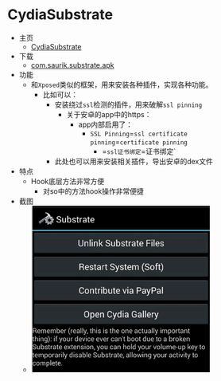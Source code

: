# CydiaSubstrate

* 主页
  * [CydiaSubstrate](http://www.cydiasubstrate.com)
* 下载
  * [com.saurik.substrate.apk](http://www.cydiasubstrate.com/download/com.saurik.substrate.apk)
* 功能
  * 和`Xposed`类似的框架，用来安装各种插件，实现各种功能。
    * 比如可以：
      * 安装绕过`ssl`检测的插件，用来破解`ssl pinning`
        * 关于安卓的app中的https：
          * app内部启用了：
            * `SSL Pinning`=`ssl certificate pinning`=`certificate pinning`
              * =`ssl证书绑定`=证书绑定`
      * 此处也可以用来安装相关插件，导出安卓的dex文件
* 特点
  * Hook底层方法非常方便
    * 对so中的方法hook操作非常便捷
* 截图
  * ![cydia_substrate_app_ui](../../assets/img/cydia_substrate_app_ui.jpg)
